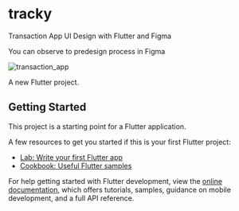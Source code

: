# tracky

Transaction App UI Design with Flutter and Figma

You can observe to predesign process in Figma

![transaction_app](https://user-images.githubusercontent.com/105917287/204148794-a29fdb71-3c90-443b-91c6-47f263697ab6.png)

A new Flutter project.

## Getting Started

This project is a starting point for a Flutter application.

A few resources to get you started if this is your first Flutter project:

- [Lab: Write your first Flutter app](https://docs.flutter.dev/get-started/codelab)
- [Cookbook: Useful Flutter samples](https://docs.flutter.dev/cookbook)

For help getting started with Flutter development, view the
[online documentation](https://docs.flutter.dev/), which offers tutorials,
samples, guidance on mobile development, and a full API reference.
